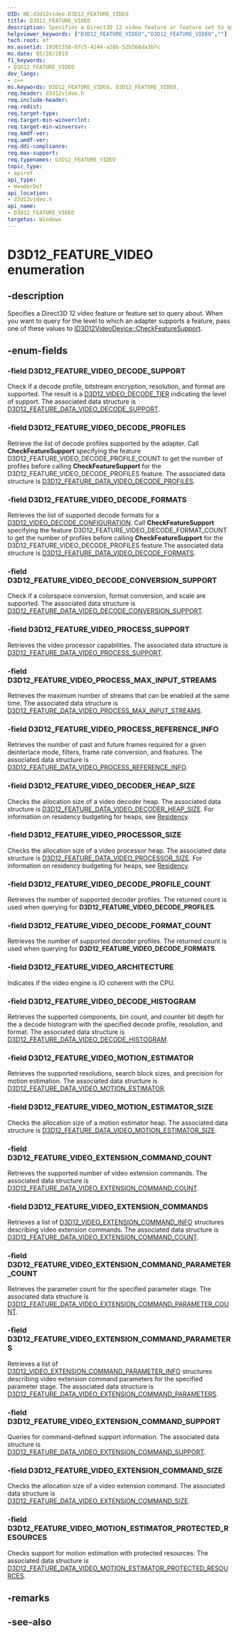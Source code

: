 ```yaml
---
UID: NE:d3d12video.D3D12_FEATURE_VIDEO
title: D3D12_FEATURE_VIDEO
description: Specifies a Direct3D 12 video feature or feature set to query about.
helpviewer_keywords: ["D3D12_FEATURE_VIDEO","D3D12_FEATURE_VIDEO",""]
tech.root: mf
ms.assetid: 19381358-07c5-4244-a28b-52b568da3b7c
ms.date: 05/28/2019
f1_keywords:
- D3D12_FEATURE_VIDEO
dev_langs:
- c++
ms.keywords: D3D12_FEATURE_VIDEO, D3D12_FEATURE_VIDEO,
req.header: d3d12video.h
req.include-header: 
req.redist: 
req.target-type: 
req.target-min-winverclnt: 
req.target-min-winversvr: 
req.kmdf-ver: 
req.umdf-ver: 
req.ddi-compliance: 
req.max-support: 
req.typenames: D3D12_FEATURE_VIDEO
topic_type:
- apiref
api_type:
- HeaderDef
api_location:
- d3d12video.h
api_name:
- D3D12_FEATURE_VIDEO
targetos: Windows
---
```

# D3D12_FEATURE_VIDEO enumeration

## -description

Specifies a Direct3D 12 video feature or feature set to query about. When you want to query for the level to which an adapter supports a feature, pass one of these values to [ID3D12VideoDevice::CheckFeatureSupport](nf-d3d12video-id3d12videodevice-checkfeaturesupport.md).


## -enum-fields

### -field D3D12_FEATURE_VIDEO_DECODE_SUPPORT 

Check if a decode profile, bitstream encryption, resolution, and format are supported.  The result is a <a href="ne-d3d12video-d3d12_video_decode_tier.md">D3D12_VIDEO_DECODE_TIER</a> indicating the level of support.  The associated data structure is <a href="ns-d3d12video-d3d12_feature_data_video_decode_support.md">D3D12_FEATURE_DATA_VIDEO_DECODE_SUPPORT</a>. 

### -field D3D12_FEATURE_VIDEO_DECODE_PROFILES 

Retrieve the list of decode profiles supported by the adapter.  Call **CheckFeatureSupport** specifying the feature D3D12_FEATURE_VIDEO_DECODE_PROFILE_COUNT to get the number of profiles before calling **CheckFeatureSupport** for the D3D12_FEATURE_VIDEO_DECODE_PROFILES feature.  The associated data structure is <a href="ns-d3d12video-d3d12_feature_data_video_decode_profiles.md">D3D12_FEATURE_DATA_VIDEO_DECODE_PROFILES</a>.

### -field D3D12_FEATURE_VIDEO_DECODE_FORMATS 

Retrieves the list of supported decode formats for a <a href="ns-d3d12video-d3d12_video_decode_configuration.md">D3D12_VIDEO_DECODE_CONFIGURATION</a>. Call **CheckFeatureSupport** specifying the feature D3D12_FEATURE_VIDEO_DECODE_FORMAT_COUNT to get the number of profiles before calling **CheckFeatureSupport** for the D3D12_FEATURE_VIDEO_DECODE_PROFILES feature.The associated data structure is <a href="ns-d3d12video-d3d12_feature_data_video_decode_formats.md">D3D12_FEATURE_DATA_VIDEO_DECODE_FORMATS</a>.

### -field D3D12_FEATURE_VIDEO_DECODE_CONVERSION_SUPPORT 

Check if a colorspace conversion, format conversion, and scale are supported.  The associated data structure is <a href="ns-d3d12video-d3d12_feature_data_video_decode_conversion_support.md">D3D12_FEATURE_DATA_VIDEO_DECODE_CONVERSION_SUPPORT</a>.

### -field D3D12_FEATURE_VIDEO_PROCESS_SUPPORT 

Retrieves the video processor capabilities.  The associated data structure is <a href="ns-d3d12video-d3d12_feature_data_video_process_support.md">D3D12_FEATURE_DATA_VIDEO_PROCESS_SUPPORT</a>.

### -field D3D12_FEATURE_VIDEO_PROCESS_MAX_INPUT_STREAMS 

Retrieves the maximum number of streams that can be enabled at the same time.  The associated data structure is <a href="ns-d3d12video-d3d12_feature_data_video_process_max_input_streams.md">D3D12_FEATURE_DATA_VIDEO_PROCESS_MAX_INPUT_STREAMS</a>.    

### -field D3D12_FEATURE_VIDEO_PROCESS_REFERENCE_INFO 

Retrieves the number of past and future frames required for a given deinterlace mode, filters, frame rate conversion, and features.  The associated data structure is <a href="ns-d3d12video-d3d12_feature_data_video_process_reference_info.md">D3D12_FEATURE_DATA_VIDEO_PROCESS_REFERENCE_INFO</a>.

### -field D3D12_FEATURE_VIDEO_DECODER_HEAP_SIZE 

Checks the allocation size of a video decoder heap. The associated data structure is <a href="ns-d3d12video-d3d12_feature_data_video_decoder_heap_size.md">D3D12_FEATURE_DATA_VIDEO_DECODER_HEAP_SIZE</a>. For information on residency budgeting for heaps, see [Residency](/windows/win32/direct3d12/residency).

### -field D3D12_FEATURE_VIDEO_PROCESSOR_SIZE 

Checks the allocation size of a video processor heap. The associated data structure is <a href="ns-d3d12video-d3d12_feature_data_video_processor_size.md">D3D12_FEATURE_DATA_VIDEO_PROCESSOR_SIZE</a>. For information on residency budgeting for heaps, see [Residency](/windows/win32/direct3d12/residency).


### -field D3D12_FEATURE_VIDEO_DECODE_PROFILE_COUNT 

Retrieves the number of supported decoder profiles. The returned count is used when querying for **D3D12_FEATURE_VIDEO_DECODE_PROFILES**.

### -field D3D12_FEATURE_VIDEO_DECODE_FORMAT_COUNT 

Retrieves the number of supported decoder profiles. The returned count is used when querying for **D3D12_FEATURE_VIDEO_DECODE_FORMATS**.

### -field D3D12_FEATURE_VIDEO_ARCHITECTURE 

Indicates if the video engine is IO coherent with the CPU.

### -field D3D12_FEATURE_VIDEO_DECODE_HISTOGRAM 

Retrieves the supported components, bin count, and counter bit depth for the a decode histogram with the specified decode profile, resolution, and format. The associated data structure is <a href="ns-d3d12video-d3d12_feature_data_video_decode_histogram.md">D3D12_FEATURE_DATA_VIDEO_DECODE_HISTOGRAM</a>.

### -field D3D12_FEATURE_VIDEO_MOTION_ESTIMATOR

Retrieves the supported resolutions, search block sizes, and precision for motion estimation. The associated data structure is [D3D12_FEATURE_DATA_VIDEO_MOTION_ESTIMATOR](ns-d3d12video-d3d12_feature_data_video_motion_estimator.md).

### -field D3D12_FEATURE_VIDEO_MOTION_ESTIMATOR_SIZE

Checks the allocation size of a motion estimator heap. The associated data structure is [D3D12_FEATURE_DATA_VIDEO_MOTION_ESTIMATOR_SIZE](ns-d3d12video-d3d12_feature_data_video_motion_estimator_size.md).

### -field D3D12_FEATURE_VIDEO_EXTENSION_COMMAND_COUNT

Retrieves the supported number of video extension commands.  The associated data structure is [D3D12_FEATURE_DATA_VIDEO_EXTENSION_COMMAND_COUNT](ns-d3d12video-d3d12_feature_data_video_extension_command_count.md).

### -field D3D12_FEATURE_VIDEO_EXTENSION_COMMANDS

Retrieves a list of [D3D12_VIDEO_EXTENSION_COMMAND_INFO](ns-d3d12video-d3d12_video_extension_command_info.md) structures describing video extension commands. The associated data structure is [D3D12_FEATURE_DATA_VIDEO_EXTENSION_COMMAND_COUNT](ns-d3d12video-d3d12_feature_data_video_extension_command_count.md).

### -field D3D12_FEATURE_VIDEO_EXTENSION_COMMAND_PARAMETER_COUNT

Retrieves the parameter count for the specified parameter stage. The associated data structure is [D3D12_FEATURE_DATA_VIDEO_EXTENSION_COMMAND_PARAMETER_COUNT](ns-d3d12video-d3d12_feature_data_video_extension_command_parameter_count.md).

### -field D3D12_FEATURE_VIDEO_EXTENSION_COMMAND_PARAMETERS

Retrieves a list of [D3D12_VIDEO_EXTENSION_COMMAND_PARAMETER_INFO](ns-d3d12video-d3d12_video_extension_command_parameter_info.md) structures describing video extension command parameters for the specified parameter stage. The associated data structure is [D3D12_FEATURE_DATA_VIDEO_EXTENSION_COMMAND_PARAMETERS](ns-d3d12video-d3d12_feature_data_video_extension_command_parameters.md).

### -field D3D12_FEATURE_VIDEO_EXTENSION_COMMAND_SUPPORT

Queries for command-defined support information. The associated data structure is [D3D12_FEATURE_DATA_VIDEO_EXTENSION_COMMAND_SUPPORT](ns-d3d12video-d3d12_feature_data_video_extension_command_support.md).

### -field D3D12_FEATURE_VIDEO_EXTENSION_COMMAND_SIZE

Checks the allocation size of a video extension command. The associated data structure is [D3D12_FEATURE_DATA_VIDEO_EXTENSION_COMMAND_SIZE](ns-d3d12video-d3d12_feature_data_video_extension_command_size.md).

### -field D3D12_FEATURE_VIDEO_MOTION_ESTIMATOR_PROTECTED_RESOURCES

Checks support for motion estimation with protected resources. The associated data structure is [D3D12_FEATURE_DATA_VIDEO_MOTION_ESTIMATOR_PROTECTED_RESOURCES](ns-d3d12video-d3d12_feature_data_video_motion_estimator_protected_resources.md).

## -remarks

## -see-also